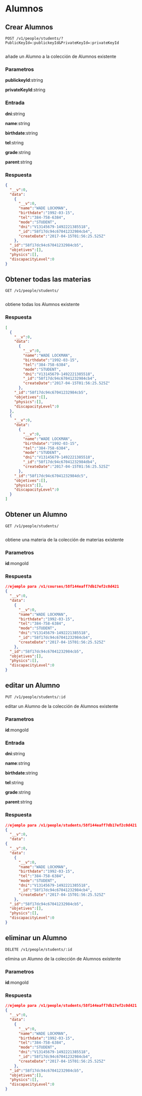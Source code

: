 Alumnos
===================

Crear Alumnos
--------------------

```curl
POST /v1/people/students/?PublicKeyId=:publickeyId&PrivateKeyId=:privateKeyId	
	
```

añade un Alumno a la colección de Alumnos existente

### Parametros

**publickeyId**:string

**privateKeyId**:string

###  Entrada

**dni**:string

**name**:string

**birthdate**:string

**tel**:string

**grade**:string

**parent**:string

### Respuesta

```json
{
  "__v":0,
  "data":
    {
      "__v":0,
      "name":"WADE LOCKMAN",
      "birthdate":"1992-03-15",
      "tel":"384-758-6384",
      "mode":"STUDENT",
      "dni":"V13145679-1492221385518",
      "_id":"58f17dc94c67041232984cb4",
      "createDate":"2017-04-15T01:56:25.525Z"
    },
  "_id":"58f17dc94c67041232984cb5",
  "objetives":[],
  "physics":[],
  "discapacityLevel":0
}
```

Obtener todas las materias
--------------------

```curl
GET /v1/people/students/
	
```
obtiene todas los Alumnos existente
### Respuesta

```json
[
  {
    "__v":0,
    "data":
      {
        "__v":0,
        "name":"WADE LOCKMAN",
        "birthdate":"1992-03-15",
        "tel":"384-758-6384",
        "mode":"STUDENT",
        "dni":"V13145679-1492221385518",
        "_id":"58f17dc94c67041232984cb4",
        "createDate":"2017-04-15T01:56:25.525Z"
      },
    "_id":"58f17dc94c67041232984cb5",
    "objetives":[],
    "physics":[],
    "discapacityLevel":0
  },
  {
    "__v":0,
    "data":
      {
        "__v":0,
        "name":"WADE LOCKMAN",
        "birthdate":"1992-03-15",
        "tel":"384-758-6384",
        "mode":"STUDENT",
        "dni":"V13145679-1492221385518",
        "_id":"58f17dc94c67041232984db4",
        "createDate":"2017-04-15T01:56:25.525Z"
      },
    "_id":"58f17dc94c67041232984dc5",
    "objetives":[],
    "physics":[],
    "discapacityLevel":0
  }
]
```
Obtener un Alumno
--------------------

```curl
GET /v1/people/students/
	
```
obtiene una materia de la colección de materias existente

### Parametros

**id**:mongoId

### Respuesta

```json
//ejemplo para /v1/courses/58f144eaff7db17ef2c0d421
{
  "__v":0,
  "data":
    {
      "__v":0,
      "name":"WADE LOCKMAN",
      "birthdate":"1992-03-15",
      "tel":"384-758-6384",
      "mode":"STUDENT",
      "dni":"V13145679-1492221385518",
      "_id":"58f17dc94c67041232984cb4",
      "createDate":"2017-04-15T01:56:25.525Z"
    },
  "_id":"58f17dc94c67041232984cb5",
  "objetives":[],
  "physics":[],
  "discapacityLevel":0
}
```

editar un Alumno
--------------------

```curl
PUT /v1/people/students/:id
```

editar un Alumno de la colección de Alumnos existente

### Parametros

**id**:mongoId

###  Entrada


**dni**:string

**name**:string

**birthdate**:string

**tel**:string

**grade**:string

**parent**:string

### Respuesta

```json
//ejemplo para /v1/people/students/58f144eaff7db17ef2c0d421
{
  "__v":0,
  "data":
{
  "__v":0,
  "data":
    {
      "__v":0,
      "name":"WADE LOCKMAN",
      "birthdate":"1992-03-15",
      "tel":"384-758-6384",
      "mode":"STUDENT",
      "dni":"V13145679-1492221385518",
      "_id":"58f17dc94c67041232984cb4",
      "createDate":"2017-04-15T01:56:25.525Z"
    },
  "_id":"58f17dc94c67041232984cb5",
  "objetives":[],
  "physics":[],
  "discapacityLevel":0
}
```

eliminar un Alumno
--------------------

```curl
DELETE /v1/people/students/:id	
```

elimina un Alumno de la colección de Alumnos existente

### Parametros

**id**:mongoId

### Respuesta

```json
//ejemplo para /v1/people/students/58f144eaff7db17ef2c0d421
{
  "__v":0,
  "data":
    {
      "__v":0,
      "name":"WADE LOCKMAN",
      "birthdate":"1992-03-15",
      "tel":"384-758-6384",
      "mode":"STUDENT",
      "dni":"V13145679-1492221385518",
      "_id":"58f17dc94c67041232984cb4",
      "createDate":"2017-04-15T01:56:25.525Z"
    },
  "_id":"58f17dc94c67041232984cb5",
  "objetives":[],
  "physics":[],
  "discapacityLevel":0
}
```